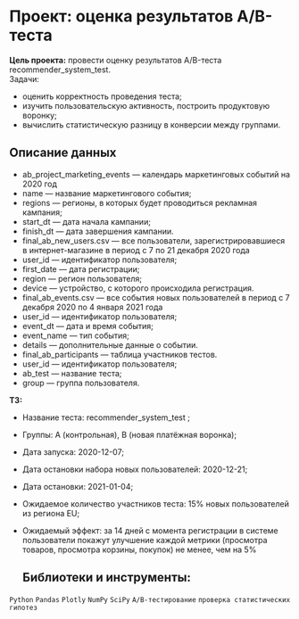 # Проект: оценка результатов A/B-теста
**Цель проекта:** провести оценку результатов A/B-теста recommender_system_test.  
Задачи:
- оценить корректность проведения теста;
- изучить пользовательскую активность, построить продуктовую воронку;
- вычислить статистическую разницу в конверсии между группами.
## Описание данных
- ab_project_marketing_events — календарь маркетинговых событий на 2020 год
- name — название маркетингового события;
- regions — регионы, в которых будет проводиться рекламная кампания;
- start_dt — дата начала кампании;
- finish_dt — дата завершения кампании.
- final_ab_new_users.csv — все пользователи, зарегистрировавшиеся в интернет-магазине в период с 7 по 21 декабря 2020 года
- user_id — идентификатор пользователя;
- first_date — дата регистрации;
- region — регион пользователя;
- device — устройство, с которого происходила регистрация.
- final_ab_events.csv — все события новых пользователей в период с 7 декабря 2020 по 4 января 2021 года
- user_id — идентификатор пользователя;
- event_dt — дата и время события;
- event_name — тип события;
- details — дополнительные данные о событии.
- final_ab_participants — таблица участников тестов.
- user_id — идентификатор пользователя;
- ab_test — название теста;
- group — группа пользователя.
  
**ТЗ:**
- Название теста: recommender_system_test ;
- Группы: А (контрольная), B (новая платёжная воронка);
- Дата запуска: 2020-12-07;
- Дата остановки набора новых пользователей: 2020-12-21;
- Дата остановки: 2021-01-04;
- Ожидаемое количество участников теста: 15% новых пользователей из региона EU;
- Ожидаемый эффект: за 14 дней с момента регистрации в системе пользователи покажут улучшение каждой метрики (просмотра товаров, просмотра корзины, покупок) не менее, чем на 5%

  ## Библиотеки и инструменты:
`Python` `Pandas` `Plotly` `NumPy` `SciPy`  `A/B-тестирование` `проверка статистических гипотез`
